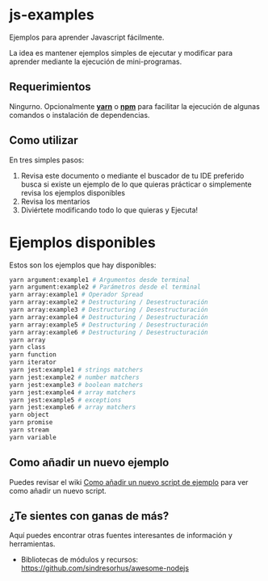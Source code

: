 # js-examples

Ejemplos para aprender Javascript fácilmente.

La idea es mantener ejemplos simples de ejecutar y modificar para aprender mediante la ejecución de mini-programas.

## Requerimientos

Ningurno. Opcionalmente [**yarn**](https://yarnpkg.com/es-ES/) o [**npm**](https://www.npmjs.com/) para facilitar la ejecución de algunas comandos o instalación de dependencias.

## Como utilizar

En tres simples pasos:

1. Revisa este documento o mediante el buscador de tu IDE preferido busca si existe un ejemplo de lo que quieras prácticar o simplemente revisa los ejemplos disponibles
2. Revisa los mentarios
3. Diviértete modificando todo lo que quieras y Ejecuta!


# Ejemplos disponibles

Estos son los ejemplos que hay disponibles:

```bash
yarn argument:example1 # Argumentos desde terminal
yarn argument:example2 # Parámetros desde el terminal
yarn array:example1 # Operador Spread
yarn array:example2 # Destructuring / Desestructuración
yarn array:example3 # Destructuring / Desestructuración
yarn array:example4 # Destructuring / Desestructuración
yarn array:example5 # Destructuring / Desestructuración
yarn array:example6 # Destructuring / Desestructuración
yarn array
yarn class
yarn function
yarn iterator
yarn jest:example1 # strings matchers
yarn jest:example2 # number matchers
yarn jest:example3 # boolean matchers
yarn jest:example4 # array matchers
yarn jest:example5 # exceptions
yarn jest:example6 # array matchers
yarn object
yarn promise
yarn stream
yarn variable
```

## Como añadir un nuevo ejemplo

Puedes revisar el wiki [Como añadir un nuevo script de ejemplo](https://github.com/molavec/js-examples/wiki/Como-añadir-un-nuevo-script-de-ejemplo) para ver como añadir un nuevo script.


## ¿Te sientes con ganas de más?

Aquí puedes encontrar otras fuentes interesantes de información y herramientas.

* Bibliotecas de módulos y recursos:
https://github.com/sindresorhus/awesome-nodejs

